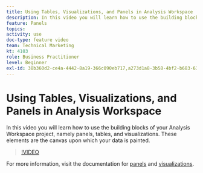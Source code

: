 ```yaml
---
title: Using Tables, Visualizations, and Panels in Analysis Workspace
description: In this video you will learn how to use the building blocks of your Analysis Workspace project, namely panels, tables, and visualizations. These elements are the canvas upon which your data is painted.
feature: Panels
topics: 
activity: use
doc-type: feature video
team: Technical Marketing
kt: 4103
role: Business Practitioner
level: Beginner
exl-id: 38b360d2-ce4a-4442-8a19-366c090eb717,a273d1a8-3b58-4bf2-b683-638d26a1cc4e,a273d1a8-3b58-4bf2-b683-638d26a1cc4e,38b360d2-ce4a-4442-8a19-366c090eb717
---
```

# Using Tables, Visualizations, and Panels in Analysis Workspace

In this video you will learn how to use the building blocks of your Analysis Workspace project, namely panels, tables, and visualizations. These elements are the canvas upon which your data is painted.

>[!VIDEO](https://video.tv.adobe.com/v/30369/?quality=12)

For more information, visit the documentation for [panels](https://docs.adobe.com/content/help/en/analytics/analyze/analysis-workspace/panels/panels.html) and [visualizations](https://docs.adobe.com/content/help/en/analytics/analyze/analysis-workspace/visualizations/freeform-analysis-visualizations.html).
